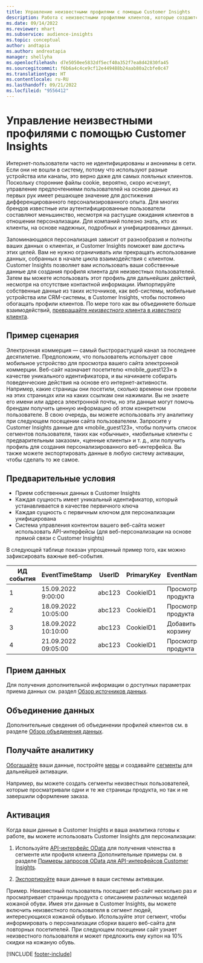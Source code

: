 ```yaml
---
title: Управление неизвестными профилями с помощью Customer Insights
description: Работа с неизвестными профилями клиентов, которые создаются в Dynamics 365 Customer Insights и управляются в нем.
ms.date: 09/14/2022
ms.reviewer: mhart
ms.subservice: audience-insights
ms.topic: conceptual
author: andtapia
ms.author: andreatapia
manager: shellyha
ms.openlocfilehash: d7e5050ee5832df5ecf40a352f7ea8d42830fa45
ms.sourcegitcommit: f6b6a4c4ce9cf12e449488b24aab80a2cbfe0c47
ms.translationtype: HT
ms.contentlocale: ru-RU
ms.lasthandoff: 09/21/2022
ms.locfileid: "9556412"
---
```

# <a name="manage-unknown-profiles-with-customer-insights"></a>Управление неизвестными профилями с помощью Customer Insights

Интернет-пользователи часто не идентифицированы и анонимны в сети. Если они не вошли в систему, потому что используют разные устройства или каналы, это верно даже для самых лояльных клиентов. Поскольку сторонние файлы cookie, вероятно, скоро исчезнут, управление предпочтениями пользователей на основе данных из первых рук имеет решающее значение для достижения дифференцированного персонализированного опыта. Для многих брендов известные или аутентифицированные пользователи составляют меньшинство, несмотря на растущие ожидания клиентов в отношении персонализации. Для компаний полезно знать, кто их клиенты, на основе надежных, подробных и унифицированных данных.

Запоминающаяся персонализация зависит от разнообразия и полноты ваших данных о клиентах, и Customer Insights поможет вам достичь этих целей. Вам не нужно ограничивать или прекращать использование данных, собранных в начале цикла взаимодействия с клиентом. Customer Insights позволяет вам использовать ваши собственные данные для создания профиля клиента для неизвестных пользователей. Затем вы можете использовать этот профиль для дальнейших действий, несмотря на отсутствие контактной информации. Импортируйте собственные данные из таких источников, как веб-системы, мобильные устройства или CRM-системы, в Customer Insights, чтобы постоянно обогащать профили клиентов. По мере того как вы объединяете больше взаимодействий, [превращайте *неизвестного* клиента в *известного* клиента](unknown-to-known.md).

## <a name="sample-scenario"></a>Пример сценария

Электронная коммерция — самый быстрорастущий канал за последнее десятилетие. Предположим, что пользователь использует свое мобильное устройство для просмотра вашего сайта электронной коммерции. Веб-сайт назначает посетителю «mobile_guest123» в качестве уникального идентификатора, и вы начинаете собирать поведенческие действия на основе его интернет-активности. Например, какие страницы они посетили, сколько времени они провели на этих страницах или на каких ссылкам они нажимали. Вы не знаете его имени или адреса электронной почты, но эти данные могут помочь брендам получить ценную информацию об этом конкретном пользователе. В свою очередь, вы можете использовать эту аналитику при следующем посещении сайта пользователем. Запросите у Customer Insights данные для «mobile_guest123», чтобы получить список сегментов пользователя, таких как «обычные», «мобильные клиенты с предварительным заказом», «ценные клиенты» и т. д., или получить профиль для создания персонализированного веб-интерфейса. Вы также можете экспортировать данные в любую систему активации, чтобы сделать то же самое.

## <a name="prerequisites"></a>Предварительные условия

- Прием собственных данных в Customer Insights
- Каждая сущность имеет уникальный идентификатор, который устанавливается в качестве первичного ключа
- Каждая сущность с первичным ключом для персонализации унифицирована
- Система управления контентом вашего веб-сайта может использовать API-интерфейсы (для веб-персонализации на основе прямой связи с Customer Insights)

В следующей таблице показан упрощенный пример того, как можно зафиксировать важные веб-события.

|ИД события|EventTimeStamp|UserID|PrimaryKey|EventName|
|--|--|--|--|--|
|1|15.09.2022 9:00:00|abc123|CookieID1|Просмотр продукта|
|2|18.09.2022 10:05:00|abc123|CookieID1|Просмотр продукта|
|3|18.09.2022 10:10:00|abc123|CookieID1|Добавить в корзину|
|4|21.09.2022 09:05:00|abc123|CookieID1|Просмотр продукта|

## <a name="data-ingestion"></a>Прием данных

Для получения дополнительной информации о доступных параметрах приема данных см. раздел [Обзор источников данных](data-sources.md).

## <a name="data-unification"></a>Объединение данных

Дополнительные сведения об объединении профилей клиентов см. в разделе [Обзор объединения данных](data-unification.md).

## <a name="get-insights"></a>Получайте аналитику

[Обогащайте](enrichment-hub.md) ваши данные, постройте [меры](measures.md) и создавайте [сегменты](segments.md) для дальнейшей активации.

Например, вы можете создать сегменты неизвестных пользователей, которые просматривали одни и те же страницы продукта, но так и не завершили оформление заказа.

## <a name="activation"></a>Активация

Когда ваши данные в Customer Insights и ваша аналитика готовы к работе, вы можете использовать Customer Insights для персонализации:

1. Используйте [API-интерфейс OData](apis.md) для получения членства в сегменте или профиля клиента Дополнительные примеры см. в разделе [Примеры запросов OData для API-интерфейсов Customer Insights](odata-examples.md).

1. [Экспортируйте](export-destinations.md) ваши данные в ваши системы активации.

Пример. Неизвестный пользователь посещает веб-сайт несколько раз и просматривает страницы продукта с описанием различных моделей кожаной обуви. Имея эти данные в Customer Insights, вы можете включить неизвестного пользователя в сегмент людей, интересующихся кожаной обувью. Используйте этот сегмент, чтобы информировать о персонализации сборки вашего веб-сайта для повторных посетителей. При следующем посещении сайт узнает неизвестного пользователя и может предложить ему купон на 10% скидки на кожаную обувь.

[!INCLUDE [footer-include](includes/footer-banner.md)]
